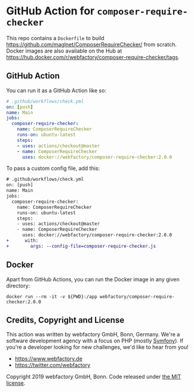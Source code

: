 # GitHub Action for `composer-require-checker`

This repo contains a `Dockerfile` to build https://github.com/maglnet/ComposerRequireChecker/ from scratch. Docker images are also available on the Hub at https://hub.docker.com/r/webfactory/composer-require-checker/tags.

## GitHub Action 

You can run it as a GitHub Action like so:

```yaml
# .github/workflows/check.yml
on: [push]
name: Main
jobs:
  composer-require-checker:
    name: ComposerRequireChecker
    runs-on: ubuntu-latest
    steps:
    - uses: actions/checkout@master
    - name: ComposerRequireChecker
      uses: docker://webfactory/composer-require-checker:2.0.0
```

To pass a custom config file, add this:
```diff
# .github/workflows/check.yml
on: [push]
name: Main
jobs:
  composer-require-checker:
    name: ComposerRequireChecker
    runs-on: ubuntu-latest
    steps:
    - uses: actions/checkout@master
    - name: ComposerRequireChecker
      uses: docker://webfactory/composer-require-checker:2.0.0
+      with:
+        args: --config-file=composer-require-checker.js
```

## Docker

Apart from GitHub Actions, you can run the Docker image in any given
directory:

`docker run --rm -it -v ${PWD}:/app webfactory/composer-require-checker:2.0.0`

## Credits, Copyright and License

This action was written by webfactory GmbH, Bonn, Germany. We're a software development
agency with a focus on PHP (mostly [Symfony](http://github.com/symfony/symfony)). If you're a
developer looking for new challenges, we'd like to hear from you!

- <https://www.webfactory.de>
- <https://twitter.com/webfactory>

Copyright 2019 webfactory GmbH, Bonn. Code released under [the MIT license](LICENSE).
